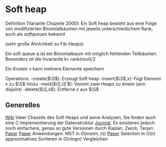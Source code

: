 # Soft heap

Definition (Variante Chazelle 2000):
Ein Soft heap besteht aus eine Folge von modifizierten Binomialbäumen mit jeweils unterschiedlichem Rank, auch als $soft queues$ bekannt

(sehr große Ähnlchkeit zu Fib-Heaps)

Ein soft queue q ist ein Binomialbaum mit möglich fehlenden Teilbäumen.
Besonders ist die Invariante k< rank(root)/2

Ein Knoten v kann mehrere Elemente speichern

Operations:
-create($\S$): Erzeugt Soft heap
-insert($\S$,x): Fügt Element x zu $\S$ hinzu
-meld($\S,\S'$): Vereint zwei Heaps zu einem (ann. disjoint)
-delete($\S,x$): Entferne x aus $\S$

## Generelles

[Wiki](https://en.wikipedia.org/wiki/Soft_heap)
Vater Chazelle des Soft Heaps und seine Analysen, Sie finden auch eine C-Implementierung der Datenstruktur [Journal](https://www.cs.princeton.edu/~chazelle/pubs/sheap.pdf).
Es existieren jedoch noch einfachere, genau so gute Versionen durch Kaplan, Zwick, Tarjan:
[Paper](https://epubs.siam.org/doi/pdf/10.1137/1.9781611973068.53)
[Paper](https://epubs.siam.org/doi/10.1137/120880185)
Anwendungen:
MST in $O(m\alpha (m,n))$ [Paper](https://dl.acm.org/doi/10.1145/355541.355562)
Selection in $O(n)$
approximatives Sortieren in $O(nlogn)$ Vergleichen
